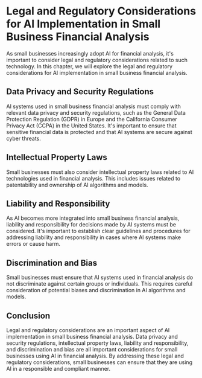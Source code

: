 # Legal and Regulatory Considerations for AI Implementation in Small Business Financial Analysis

As small businesses increasingly adopt AI for financial analysis, it's important to consider legal and regulatory considerations related to such technology. In this chapter, we will explore the legal and regulatory considerations for AI implementation in small business financial analysis.

Data Privacy and Security Regulations
-------------------------------------

AI systems used in small business financial analysis must comply with relevant data privacy and security regulations, such as the General Data Protection Regulation (GDPR) in Europe and the California Consumer Privacy Act (CCPA) in the United States. It's important to ensure that sensitive financial data is protected and that AI systems are secure against cyber threats.

Intellectual Property Laws
--------------------------

Small businesses must also consider intellectual property laws related to AI technologies used in financial analysis. This includes issues related to patentability and ownership of AI algorithms and models.

Liability and Responsibility
----------------------------

As AI becomes more integrated into small business financial analysis, liability and responsibility for decisions made by AI systems must be considered. It's important to establish clear guidelines and procedures for addressing liability and responsibility in cases where AI systems make errors or cause harm.

Discrimination and Bias
-----------------------

Small businesses must ensure that AI systems used in financial analysis do not discriminate against certain groups or individuals. This requires careful consideration of potential biases and discrimination in AI algorithms and models.

Conclusion
----------

Legal and regulatory considerations are an important aspect of AI implementation in small business financial analysis. Data privacy and security regulations, intellectual property laws, liability and responsibility, and discrimination and bias are all important considerations for small businesses using AI in financial analysis. By addressing these legal and regulatory considerations, small businesses can ensure that they are using AI in a responsible and compliant manner.
